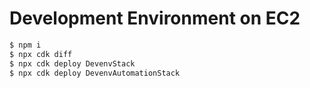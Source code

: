 # Development Environment on EC2

```bash
$ npm i
$ npx cdk diff
$ npx cdk deploy DevenvStack
$ npx cdk deploy DevenvAutomationStack
```